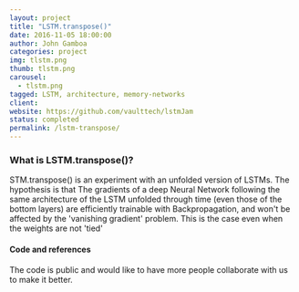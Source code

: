 ```yaml
---
layout: project
title: "LSTM.transpose()"
date: 2016-11-05 18:00:00
author: John Gamboa
categories: project
img: tlstm.png
thumb: tlstm.png
carousel:
  - tlstm.png
tagged: LSTM, architecture, memory-networks
client:
website: https://github.com/vaulttech/lstmJam
status: completed
permalink: /lstm-transpose/
---
```


### What is LSTM.transpose()?

STM.transpose() is an experiment with an unfolded version of LSTMs. The hypothesis is that The gradients of a deep Neural Network following the same architecture of the LSTM unfolded through time (even those of the bottom layers) are efficiently trainable with Backpropagation, and won't be affected by the 'vanishing gradient' problem. This is the case even when the weights are not 'tied'

#### Code and references

The code is public and would like to have more people collaborate with us to make it better.
